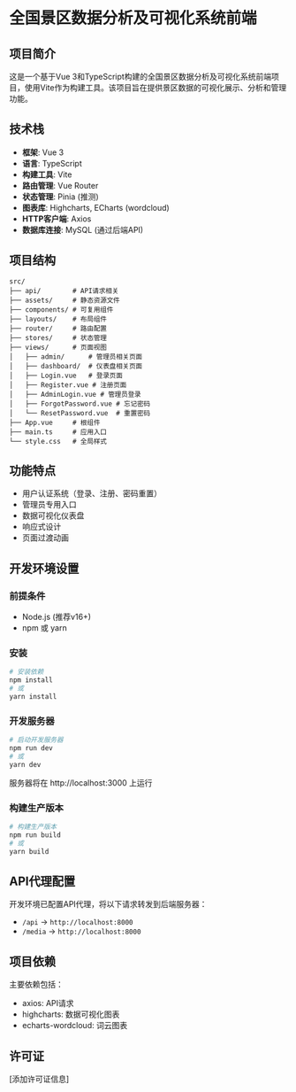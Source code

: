 # 全国景区数据分析及可视化系统前端

## 项目简介

这是一个基于Vue 3和TypeScript构建的全国景区数据分析及可视化系统前端项目，使用Vite作为构建工具。该项目旨在提供景区数据的可视化展示、分析和管理功能。

## 技术栈

- **框架**: Vue 3
- **语言**: TypeScript
- **构建工具**: Vite
- **路由管理**: Vue Router
- **状态管理**: Pinia (推测)
- **图表库**: Highcharts, ECharts (wordcloud)
- **HTTP客户端**: Axios
- **数据库连接**: MySQL (通过后端API)

## 项目结构

```
src/
├── api/        # API请求相关
├── assets/     # 静态资源文件
├── components/ # 可复用组件
├── layouts/    # 布局组件
├── router/     # 路由配置
├── stores/     # 状态管理
├── views/      # 页面视图
│   ├── admin/      # 管理员相关页面
│   ├── dashboard/  # 仪表盘相关页面
│   ├── Login.vue   # 登录页面
│   ├── Register.vue # 注册页面
│   ├── AdminLogin.vue # 管理员登录
│   ├── ForgotPassword.vue # 忘记密码
│   └── ResetPassword.vue  # 重置密码
├── App.vue     # 根组件
├── main.ts     # 应用入口
└── style.css   # 全局样式
```

## 功能特点

- 用户认证系统（登录、注册、密码重置）
- 管理员专用入口
- 数据可视化仪表盘
- 响应式设计
- 页面过渡动画

## 开发环境设置

### 前提条件

- Node.js (推荐v16+)
- npm 或 yarn

### 安装

```bash
# 安装依赖
npm install
# 或
yarn install
```

### 开发服务器

```bash
# 启动开发服务器
npm run dev
# 或
yarn dev
```

服务器将在 http://localhost:3000 上运行

### 构建生产版本

```bash
# 构建生产版本
npm run build
# 或
yarn build
```

## API代理配置

开发环境已配置API代理，将以下请求转发到后端服务器：

- `/api` -> `http://localhost:8000`
- `/media` -> `http://localhost:8000`

## 项目依赖

主要依赖包括：
- axios: API请求
- highcharts: 数据可视化图表
- echarts-wordcloud: 词云图表

## 许可证

[添加许可证信息] 